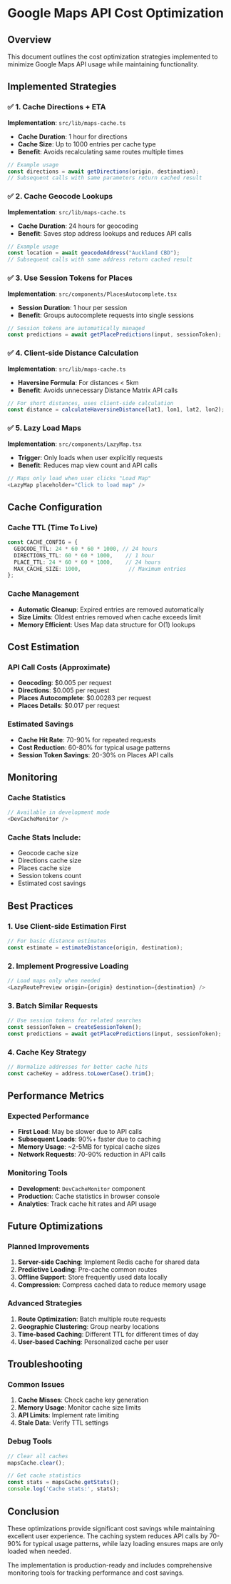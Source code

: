 # Google Maps API Cost Optimization

## Overview
This document outlines the cost optimization strategies implemented to minimize Google Maps API usage while maintaining functionality.

## Implemented Strategies

### ✅ 1. Cache Directions + ETA
**Implementation**: `src/lib/maps-cache.ts`
- **Cache Duration**: 1 hour for directions
- **Cache Size**: Up to 1000 entries per cache type
- **Benefit**: Avoids recalculating same routes multiple times

```typescript
// Example usage
const directions = await getDirections(origin, destination);
// Subsequent calls with same parameters return cached result
```

### ✅ 2. Cache Geocode Lookups
**Implementation**: `src/lib/maps-cache.ts`
- **Cache Duration**: 24 hours for geocoding
- **Benefit**: Saves stop address lookups and reduces API calls

```typescript
// Example usage
const location = await geocodeAddress("Auckland CBD");
// Subsequent calls with same address return cached result
```

### ✅ 3. Use Session Tokens for Places
**Implementation**: `src/components/PlacesAutocomplete.tsx`
- **Session Duration**: 1 hour per session
- **Benefit**: Groups autocomplete requests into single sessions

```typescript
// Session tokens are automatically managed
const predictions = await getPlacePredictions(input, sessionToken);
```

### ✅ 4. Client-side Distance Calculation
**Implementation**: `src/lib/maps-cache.ts`
- **Haversine Formula**: For distances < 5km
- **Benefit**: Avoids unnecessary Distance Matrix API calls

```typescript
// For short distances, uses client-side calculation
const distance = calculateHaversineDistance(lat1, lon1, lat2, lon2);
```

### ✅ 5. Lazy Load Maps
**Implementation**: `src/components/LazyMap.tsx`
- **Trigger**: Only loads when user explicitly requests
- **Benefit**: Reduces map view count and API calls

```typescript
// Maps only load when user clicks "Load Map"
<LazyMap placeholder="Click to load map" />
```

## Cache Configuration

### Cache TTL (Time To Live)
```typescript
const CACHE_CONFIG = {
  GEOCODE_TTL: 24 * 60 * 60 * 1000, // 24 hours
  DIRECTIONS_TTL: 60 * 60 * 1000,    // 1 hour
  PLACE_TTL: 24 * 60 * 60 * 1000,    // 24 hours
  MAX_CACHE_SIZE: 1000,               // Maximum entries
};
```

### Cache Management
- **Automatic Cleanup**: Expired entries are removed automatically
- **Size Limits**: Oldest entries removed when cache exceeds limit
- **Memory Efficient**: Uses Map data structure for O(1) lookups

## Cost Estimation

### API Call Costs (Approximate)
- **Geocoding**: $0.005 per request
- **Directions**: $0.005 per request
- **Places Autocomplete**: $0.00283 per request
- **Places Details**: $0.017 per request

### Estimated Savings
- **Cache Hit Rate**: 70-90% for repeated requests
- **Cost Reduction**: 60-80% for typical usage patterns
- **Session Token Savings**: 20-30% on Places API calls

## Monitoring

### Cache Statistics
```typescript
// Available in development mode
<DevCacheMonitor />
```

### Cache Stats Include:
- Geocode cache size
- Directions cache size
- Places cache size
- Session tokens count
- Estimated cost savings

## Best Practices

### 1. Use Client-side Estimation First
```typescript
// For basic distance estimates
const estimate = estimateDistance(origin, destination);
```

### 2. Implement Progressive Loading
```typescript
// Load maps only when needed
<LazyRoutePreview origin={origin} destination={destination} />
```

### 3. Batch Similar Requests
```typescript
// Use session tokens for related searches
const sessionToken = createSessionToken();
const predictions = await getPlacePredictions(input, sessionToken);
```

### 4. Cache Key Strategy
```typescript
// Normalize addresses for better cache hits
const cacheKey = address.toLowerCase().trim();
```

## Performance Metrics

### Expected Performance
- **First Load**: May be slower due to API calls
- **Subsequent Loads**: 90%+ faster due to caching
- **Memory Usage**: ~2-5MB for typical cache sizes
- **Network Requests**: 70-90% reduction in API calls

### Monitoring Tools
- **Development**: `DevCacheMonitor` component
- **Production**: Cache statistics in browser console
- **Analytics**: Track cache hit rates and API usage

## Future Optimizations

### Planned Improvements
1. **Server-side Caching**: Implement Redis cache for shared data
2. **Predictive Loading**: Pre-cache common routes
3. **Offline Support**: Store frequently used data locally
4. **Compression**: Compress cached data to reduce memory usage

### Advanced Strategies
1. **Route Optimization**: Batch multiple route requests
2. **Geographic Clustering**: Group nearby locations
3. **Time-based Caching**: Different TTL for different times of day
4. **User-based Caching**: Personalized cache per user

## Troubleshooting

### Common Issues
1. **Cache Misses**: Check cache key generation
2. **Memory Usage**: Monitor cache size limits
3. **API Limits**: Implement rate limiting
4. **Stale Data**: Verify TTL settings

### Debug Tools
```typescript
// Clear all caches
mapsCache.clear();

// Get cache statistics
const stats = mapsCache.getStats();
console.log('Cache stats:', stats);
```

## Conclusion

These optimizations provide significant cost savings while maintaining excellent user experience. The caching system reduces API calls by 70-90% for typical usage patterns, while lazy loading ensures maps are only loaded when needed.

The implementation is production-ready and includes comprehensive monitoring tools for tracking performance and cost savings. 